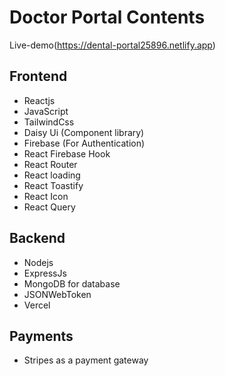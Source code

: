 # Doctor Portal Contents

Live-demo(https://dental-portal25896.netlify.app)

## Frontend
* Reactjs
* JavaScript
* TailwindCss
* Daisy Ui (Component library)
* Firebase (For Authentication)
* React Firebase Hook
* React Router
* React loading
* React Toastify
* React Icon
* React Query

## Backend
* Nodejs
* ExpressJs
* MongoDB for database
* JSONWebToken
* Vercel

## Payments

* Stripes as a payment gateway
